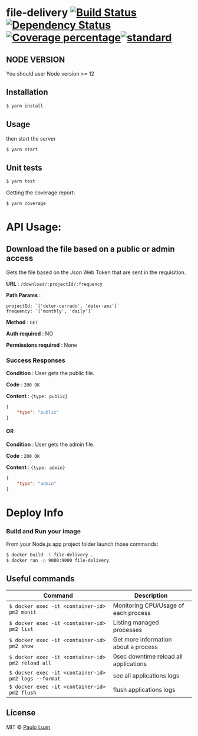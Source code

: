 # file-delivery [![Build Status][travis-image]][travis-url] [![Dependency Status][daviddm-image]][daviddm-url] [![Coverage percentage][coveralls-image]][coveralls-url][![standard][standard-image]][standard-url]
> 

## NODE VERSION

You should user Node version >= 12 

## Installation

```sh
$ yarn install
```

## Usage

then start the server

```sh
$ yarn start
```

## Unit tests

```sh
$ yarn test
```

Getting the coverage report:
```sh
$ yarn coverage
```

# API Usage:

## Download the file based on a public or admin access

Gets the file based on the Json Web Token that are sent in the requisition.

**URL** : `/download/:projectId/:frequency`

**Path Params** : 

	projectId: `['deter-cerrado', 'deter-amz']`	
	frequency: `['monthly', 'daily']`

**Method** : `GET`

**Auth required** : NO

**Permissions required** : None


### Success Responses

**Condition** : User gets the public file.

**Code** : `200 OK`

**Content** : `{type: public}`

```json
{
    "type": "public"
}

```

#### OR

**Condition** : User gets the admin file.

**Code** : `200 OK`

**Content** : `{type: admin}`

```json
{
    "type": "admin"
}

```

# Deploy Info

### Build and Run your image
From your Node.js app project folder launch those commands:

```bash
$ docker build -t file-delivery .
$ docker run -p 9000:9000 file-delivery
```

## Useful commands

Command | Description
--------|------------
```$ docker exec -it <container-id> pm2 monit``` | Monitoring CPU/Usage of each process
```$ docker exec -it <container-id> pm2 list``` | Listing managed processes
```$ docker exec -it <container-id> pm2 show``` | Get more information about a process
```$ docker exec -it <container-id> pm2 reload all``` | 0sec downtime reload all applications
```$ docker exec -it <container-id> pm2 logs --format``` | see all applications logs
```$ docker exec -it <container-id> pm2 flush``` | flush applications logs

## License

MIT © [Paulo Luan](http://terrabrasilis.dpi.inpe.br)

[travis-image]: https://travis-ci.com/terrabrasilis/file-delivery.svg?branch=master
[travis-url]: https://travis-ci.com/terrabrasilis/file-delivery
[daviddm-image]: https://david-dm.org/terrabrasilis/file-delivery.svg?theme=shields.io
[daviddm-url]: https://david-dm.org/terrabrasilis/file-delivery
[coveralls-image]: https://coveralls.io/repos/github/Terrabrasilis/file-delivery/badge.svg?branch=master
[coveralls-url]: https://coveralls.io/github/Terrabrasilis/file-delivery?branch=master
[standard-image]: https://img.shields.io/badge/code%20style-standard-brightgreen.svg?style=flat-square
[standard-url]: http://npm.im/standard